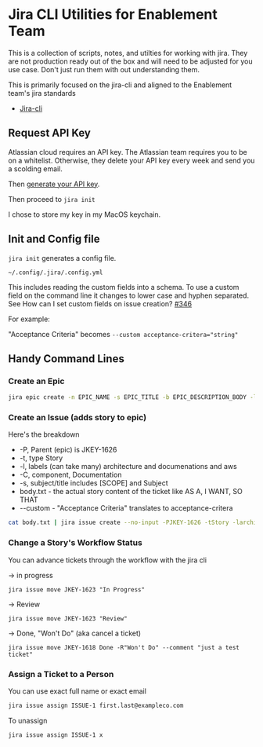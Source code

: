 # Jira CLI Utilities for Enablement Team

This is a collection of scripts, notes, and utilties for working with jira. They
are not production ready out of the box and will need to be adjusted for you use
case. Don't just run them with out understanding them.

This is primarily focused on the jira-cli and aligned to the Enablement team's
jira standards

- [Jira-cli](https://github.com/ankitpokhrel/jira-cli)

## Request API Key

Atlassian cloud requires an API key. The Atlassian team requires you to be on a whitelist. Otherwise, they delete your API key every week and send you a scolding email.

Then [generate your API key](https://support.atlassian.com/atlassian-account/docs/manage-api-tokens-for-your-atlassian-account/).

Then proceed to `jira init`

I chose to store my key in my MacOS keychain.

## Init and Config file

`jira init` generates a config file.

`~/.config/.jira/.config.yml`

This includes reading the custom fields into a schema. To use a custom field on
the command line it changes to lower case and hyphen separated. See How can I
set custom fields on issue creation? [#346](https://github.com/ankitpokhrel/jira-cli/discussions/346)

For example:

"Acceptance Criteria" becomes `--custom acceptance-critera="string"`

## Handy Command Lines

### Create an Epic

```bash
jira epic create -n EPIC_NAME -s EPIC_TITLE -b EPIC_DESCRIPTION_BODY -l label1 -l label2 -l labelN -C EPIC_COMPONENT --no-input
```

### Create an Issue (adds story to epic)

Here's the breakdown

- -P, Parent (epic) is JKEY-1626
- -t, type Story
- -l, labels (can take many) architecture and documenations and aws
- -C, component, Documentation
- -s, subject/title includes [SCOPE] and Subject
- body.txt - the actual story content of the ticket like AS A, I WANT, SO THAT
- --custom - "Acceptance Criteria" translates to acceptance-critera

```bash
cat body.txt | jira issue create --no-input -PJKEY-1626 -tStory -larchitecture -ldocumentation -laws -C Documentation -s"[SCOPE] Subject" --custom acceptance-critera="some criteria"
```

### Change a Story's Workflow Status

You can advance tickets through the workflow with the jira cli

-> in progress

`jira issue move JKEY-1623 "In Progress"`

-> Review

`jira issue move JKEY-1623 "Review"`

-> Done, "Won't Do" (aka cancel a ticket)

 `jira issue move JKEY-1618 Done -R"Won't Do" --comment "just a test ticket"`

### Assign a Ticket to a Person

 You can use exact full name or exact email

 ```bash
 jira issue assign ISSUE-1 first.last@exampleco.com
 ```

 To unassign

 ```bash
 jira issue assign ISSUE-1 x
 ```
